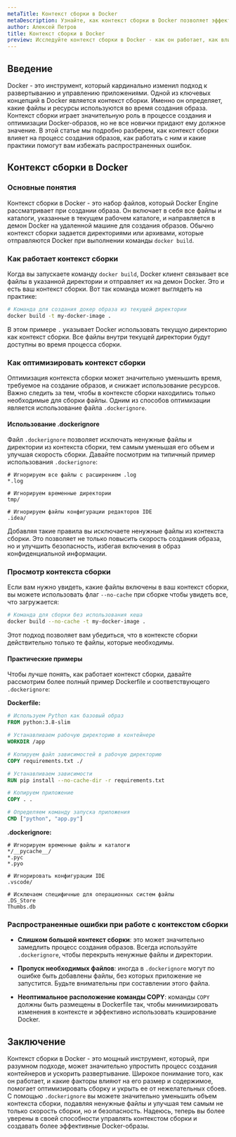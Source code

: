 ```yaml
---
metaTitle: Контекст сборки в Docker
metaDescription: Узнайте, как контекст сборки в Docker позволяет эффективно управлять процессом создания образов - изучите ключевые концепции и практические примеры
author: Алексей Петров
title: Контекст сборки в Docker
preview: Исследуйте контекст сборки в Docker - как он работает, как влияет на процесс создания образов и какие преимущества предоставляет. Практические примеры и пояснения помогут вам разобраться
---
```


## Введение

Docker - это инструмент, который кардинально изменил подход к развертыванию и управлению приложениями. Одной из ключевых концепций в Docker является контекст сборки. Именно он определяет, какие файлы и ресурсы используются во время создания образа. Контекст сборки играет значительную роль в процессе создания и оптимизации Docker-образов, но не все новички придают ему должное значение. В этой статье мы подробно разберем, как контекст сборки влияет на процесс создания образов, как работать с ним и какие практики помогут вам избежать распространенных ошибок.

## Контекст сборки в Docker

### Основные понятия

Контекст сборки в Docker - это набор файлов, который Docker Engine рассматривает при создании образа. Он включает в себя все файлы и каталоги, указанные в текущем рабочем каталоге, и направляется в демон Docker на удаленной машине для создания образов. Обычно контекст сборки задается директориями или архивами, которые отправляются Docker при выполнении команды `docker build`.

### Как работает контекст сборки

Когда вы запускаете команду `docker build`, Docker клиент связывает все файлы в указанной директории и отправляет их на демон Docker. Это и есть ваш контекст сборки. Вот так команда может выглядеть на практике:

```bash
# Команда для создания докер образа из текущей директории
docker build -t my-docker-image .
```

В этом примере `.` указывает Docker использовать текущую директорию как контекст сборки. Все файлы внутри текущей директории будут доступны во время процесса сборки.

### Как оптимизировать контекст сборки

Оптимизация контекста сборки может значительно уменьшить время, требуемое на создание образов, и снижает использование ресурсов. Важно следить за тем, чтобы в контексте сборки находились только необходимые для сборки файлы. Одним из способов оптимизации является использование файла `.dockerignore`.

#### Использование .dockerignore

Файл `.dockerignore` позволяет исключать ненужные файлы и директории из контекста сборки, тем самым уменьшая его объем и улучшая скорость сборки. Давайте посмотрим на типичный пример использования `.dockerignore`:

```plaintext
# Игнорируем все файлы с расширением .log
*.log

# Игнорируем временные директории
tmp/

# Игнорируем файлы конфигурации редакторов IDE
.idea/
```

Добавляя такие правила вы исключаете ненужные файлы из контекста сборки. Это позволяет не только повысить скорость создания образа, но и улучшить безопасность, избегая включения в образ конфиденциальной информации.

### Просмотр контекста сборки

Если вам нужно увидеть, какие файлы включены в ваш контекст сборки, вы можете использовать флаг `--no-cache` при сборке чтобы увидеть все, что загружается:

```bash
# Команда для сборки без использования кеша
docker build --no-cache -t my-docker-image .
```

Этот подход позволяет вам убедиться, что в контексте сборки действительно только те файлы, которые необходимы.

#### Практические примеры

Чтобы лучше понять, как работает контекст сборки, давайте рассмотрим более полный пример Dockerfile и соответствующего `.dockerignore`:

**Dockerfile:**

```Dockerfile
# Используем Python как базовый образ
FROM python:3.8-slim

# Устанавливаем рабочую директорию в контейнере
WORKDIR /app

# Копируем файл зависимостей в рабочую директорию
COPY requirements.txt ./

# Устанавливаем зависимости
RUN pip install --no-cache-dir -r requirements.txt

# Копируем приложение
COPY . .

# Определяем команду запуска приложения
CMD ["python", "app.py"]
```

**.dockerignore:**

```plaintext
# Игнорируем временные файлы и каталоги
*/__pycache__/
*.pyc
*.pyo

# Игнорировать конфигурации IDE
.vscode/

# Исключаем специфичные для операционных систем файлы
.DS_Store
Thumbs.db
```

### Распространенные ошибки при работе с контекстом сборки

- **Слишком большой контекст сборки**: это может значительно замедлить процесс создания образов. Всегда используйте `.dockerignore`, чтобы перекрыть ненужные файлы и директории.
  
- **Пропуск необходимых файлов**: иногда в `.dockerignore` могут по ошибке быть добавлены файлы, без которых приложение не запустится. Будьте внимательны при составлении этого файла.

- **Неоптимальное расположение команды COPY**: команды `COPY` должны быть размещены в Dockerfile так, чтобы минимизировать изменения в контексте и эффективно использовать кэширование Docker.

## Заключение

Контекст сборки в Docker - это мощный инструмент, который, при разумном подходе, может значительно упростить процесс создания контейнеров и ускорить развертывание. Широкое понимание того, как он работает, и какие факторы влияют на его размер и содержимое, помогает оптимизировать сборку и укрыть ее от нежелательных сбоев. С помощью `.dockerignore` вы можете значительно уменьшить объем контекста сборки, подавляя ненужные файлы и улучшая тем самым не только скорость сборки, но и безопасность. Надеюсь, теперь вы более уверены в своей способности управлять контекстом сборки и создавать более эффективные Docker-образы.